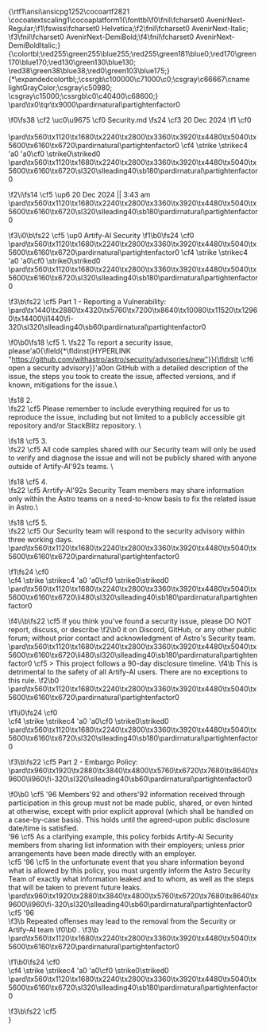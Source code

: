 {\rtf1\ansi\ansicpg1252\cocoartf2821
\cocoatextscaling1\cocoaplatform1{\fonttbl\f0\fnil\fcharset0 AvenirNext-Regular;\f1\fswiss\fcharset0 Helvetica;\f2\fnil\fcharset0 AvenirNext-Italic;
\f3\fnil\fcharset0 AvenirNext-DemiBold;\f4\fnil\fcharset0 AvenirNext-DemiBoldItalic;}
{\colortbl;\red255\green255\blue255;\red255\green181\blue0;\red170\green170\blue170;\red130\green130\blue130;
\red38\green38\blue38;\red0\green103\blue175;}
{\*\expandedcolortbl;;\cssrgb\c100000\c71000\c0;\csgray\c66667\cname lightGrayColor;\csgray\c50980;
\csgray\c15000;\cssrgb\c0\c40400\c68600;}
\pard\tx0\tqr\tx9000\pardirnatural\partightenfactor0

\f0\fs38 \cf2 \uc0\u9675  \cf0 Security.md
\fs24 \cf3 	20 Dec 2024
\f1 \cf0 \
\
\pard\tx560\tx1120\tx1680\tx2240\tx2800\tx3360\tx3920\tx4480\tx5040\tx5600\tx6160\tx6720\pardirnatural\partightenfactor0
\cf4 \strike \strikec4 \'a0												\'a0\cf0 \strike0\striked0 \
\pard\tx560\tx1120\tx1680\tx2240\tx2800\tx3360\tx3920\tx4480\tx5040\tx5600\tx6160\tx6720\sl320\slleading40\sb180\pardirnatural\partightenfactor0

\f2\i\fs14 \cf5 \up6 20 Dec 2024 || 3:43 am\
\pard\tx560\tx1120\tx1680\tx2240\tx2800\tx3360\tx3920\tx4480\tx5040\tx5600\tx6160\tx6720\sl320\slleading40\sb180\pardirnatural\partightenfactor0

\f3\i0\b\fs22 \cf5 \up0 Artify-AI Security 
\f1\b0\fs24 \cf0 \
\pard\tx560\tx1120\tx1680\tx2240\tx2800\tx3360\tx3920\tx4480\tx5040\tx5600\tx6160\tx6720\pardirnatural\partightenfactor0
\cf4 \strike \strikec4 \'a0												\'a0\cf0 \strike0\striked0 \
\pard\tx560\tx1120\tx1680\tx2240\tx2800\tx3360\tx3920\tx4480\tx5040\tx5600\tx6160\tx6720\sl320\slleading40\sb180\pardirnatural\partightenfactor0

\f3\b\fs22 \cf5 Part 1 - Reporting a Vulnerability:\
\pard\tx1440\tx2880\tx4320\tx5760\tx7200\tx8640\tx10080\tx11520\tx12960\tx14400\li1440\fi-320\sl320\slleading40\sb60\pardirnatural\partightenfactor0

\f0\b0\fs18 \cf5 1.	
\fs22 To report a security issue, please\'a0{\field{\*\fldinst{HYPERLINK "https://github.com/withastro/astro/security/advisories/new"}}{\fldrslt \cf6 open a security advisory}}\'a0on GitHub with a detailed description of the issue, the steps you took to create the issue, affected versions, and if known, mitigations for the issue.\

\fs18 2.	
\fs22 \cf5 Please remember to include everything required for us to reproduce the issue, including but not limited to a publicly accessible git repository and/or StackBlitz repository. \

\fs18 \cf5 3.	
\fs22 \cf5 All code samples shared with our Security team will only be used to verify and diagnose the issue and will not be publicly shared with anyone outside of Artify-AI\'92s teams. \

\fs18 \cf5 4.	
\fs22 \cf5 Arrtify-AI\'92s Security Team members may share information only within the Astro teams on a need-to-know basis to fix the related issue in Astro.\

\fs18 \cf5 5.	
\fs22 \cf5 Our Security team will respond to the security advisory within three working days. \
\pard\tx560\tx1120\tx1680\tx2240\tx2800\tx3360\tx3920\tx4480\tx5040\tx5600\tx6160\tx6720\pardirnatural\partightenfactor0

\f1\fs24 \cf0 \
\cf4 \strike \strikec4 \'a0												\'a0\cf0 \strike0\striked0 \
\pard\tx560\tx1120\tx1680\tx2240\tx2800\tx3360\tx3920\tx4480\tx5040\tx5600\tx6160\tx6720\li480\sl320\slleading40\sb180\pardirnatural\partightenfactor0

\f4\i\b\fs22 \cf5 If you think you've found a security issue, please DO NOT report, discuss, or describe
\f2\b0  it on Discord,  GitHub, or any other public forum; without prior contact and acknowledgment of Astro's Security team.\
\pard\tx560\tx1120\tx1680\tx2240\tx2800\tx3360\tx3920\tx4480\tx5040\tx5600\tx6160\tx6720\li480\sl320\slleading40\sb180\pardirnatural\partightenfactor0
\cf5 > This project follows a 90-day disclosure timeline. 
\f4\b This is detrimental to the safety of all Artify-AI users. There are no exceptions to this rule.
\f2\b0 \
\pard\tx560\tx1120\tx1680\tx2240\tx2800\tx3360\tx3920\tx4480\tx5040\tx5600\tx6160\tx6720\pardirnatural\partightenfactor0

\f1\i0\fs24 \cf0 \
\cf4 \strike \strikec4 \'a0												\'a0\cf0 \strike0\striked0 \
\pard\tx560\tx1120\tx1680\tx2240\tx2800\tx3360\tx3920\tx4480\tx5040\tx5600\tx6160\tx6720\sl320\slleading40\sb180\pardirnatural\partightenfactor0

\f3\b\fs22 \cf5 Part 2 - Embargo Policy:\
\pard\tx960\tx1920\tx2880\tx3840\tx4800\tx5760\tx6720\tx7680\tx8640\tx9600\li960\fi-320\sl320\slleading40\sb60\pardirnatural\partightenfactor0

\f0\b0 \cf5 \'96	Members\'92 and others\'92 information received through participation in this group must not be made public, shared, or even hinted at otherwise, except with prior explicit approval (which shall be handled on a case-by-case basis). This holds until the agreed-upon public disclosure date/time is satisfied.\
\'96	\cf5 As a clarifying example, this policy forbids Artify-AI Security members from sharing list information with their employers; unless prior arrangements have been made directly with an employer.\
\cf5 \'96	\cf5 In the unfortunate event that you share information beyond what is allowed by this policy, you must urgently inform the Astro Security Team of exactly what information leaked and to whom, as well as the steps that will be taken to prevent future leaks.\
\pard\tx960\tx1920\tx2880\tx3840\tx4800\tx5760\tx6720\tx7680\tx8640\tx9600\li960\fi-320\sl320\slleading40\sb60\pardirnatural\partightenfactor0
\cf5 \'96	
\f3\b Repeated offenses may lead to the removal from the Security or Artify-AI team
\f0\b0 . 
\f3\b \
\pard\tx560\tx1120\tx1680\tx2240\tx2800\tx3360\tx3920\tx4480\tx5040\tx5600\tx6160\tx6720\pardirnatural\partightenfactor0

\f1\b0\fs24 \cf0 \
\cf4 \strike \strikec4 \'a0												\'a0\cf0 \strike0\striked0 \
\pard\tx560\tx1120\tx1680\tx2240\tx2800\tx3360\tx3920\tx4480\tx5040\tx5600\tx6160\tx6720\sl320\slleading40\sb180\pardirnatural\partightenfactor0

\f3\b\fs22 \cf5 \
}